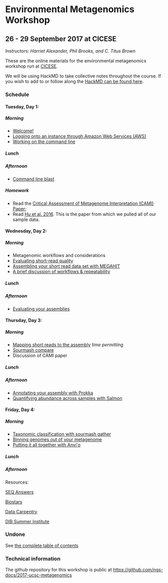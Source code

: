 Environmental Metagenomics Workshop
===================================

26 - 29 September 2017 at CICESE
--------------------------------
*Instructors: Harriet Alexander, Phil Brooks, and C. Titus Brown*

These are the online materials for the environmental metagenomics workshop run at [CICESE](http://www.cicese.edu.mx/).

We will be using HackMD to take collective notes throughout the course. If you wish to add to or follow along the [HackMD can be found here](https://hackmd.io/BwdgnArApgJgDANgLRQcAjEgLFARhJXGSJAJgGYYQFT0oAzYWoA=).

### Schedule
#### Tuesday, Day 1:
##### Morning
* [Welcome!](welcome.html)
* [Logging onto an instance through Amazon Web Services (AWS)](aws-ssh/index.html)
* [Working on the command line](command-line.html)

##### Lunch

##### Afternoon
* [Command line blast](running-command-line-blast.html)

##### Homework
* Read the [Critical Assessment of Metagenome Interpretation (CAMI) Paper](http://www.biorxiv.org/content/biorxiv/early/2017/01/09/099127.full.pdf);
* Read [Hu et al. 2016](http://mbio.asm.org/content/7/1/e01669-15.abstract). This is the paper from which we pulled all of our sample data.

#### Wednesday, Day 2:
##### Morning
* Metagenomic workflows and considerations
* [Evaluating short-read quality](quality.html)
* [Assembling your short read data set with MEGAHIT](assemble.html)
* [A brief discussion of workflows & repeatability](workflows.html)

##### Lunch

##### Afternoon
* [Evaluating your assemblies](assembly-evaluation.html)


#### Thursday, Day 3:
##### Morning
* [Mapping short reads to the assembly](mapping.html) *time permitting*
* [Sourmash compare](sourmash_compare.html)
* Discussion of CAMI paper

##### Lunch

##### Afternoon
* [Annotating your assembly with Prokka](prokka_tutorial.html)
* [Quantifying abundance across samples with Salmon](salmon_tutorial.html)


#### Friday, Day 4:
##### Morning
* [Taxonomic classification with sourmash gather](sourmash_gather.html)
* [Binning genomes out of your metagenome](binning.html)
* [Putting it all together with Anvi'o](anvio.html)

##### Lunch

##### Afternoon



Resources:

[SEQ Answers](http://seqanswers.com/)

[Biostars](https://www.biostars.org/)

[Data Carpentry](http://www.datacarpentry.org/)

[DIB Summer Institute](http://ivory.idyll.org/dibsi/)

### Undone

See [the complete table of contents](toc.html)

### Technical information

The github repository for this workshop is public at
https://github.com/ngs-docs/2017-ucsc-metagenomics
